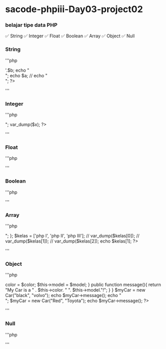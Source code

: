 # sacode-phpiii-Day03-project02
### belajar tipe data PHP
 ✅ String
 ✅ Integer
 ✅ Float
 ✅ Boolean
 ✅ Array
 ✅ Object
 ✅ Null

 ### String

'''php
<?php

    $a = "Hello World";
    $b = "Hello World";

    echo $a. '<br>'.$b;
    echo "<br>";
    echo $a;
    // echo "<br>";

?>
'''

 ### Integer

'''php
<?php

$x = 23;
echo $x;
echo "<br>";
var_dump($x);

?>
'''

### Float

'''php
<?php
$x = 10.134;
var_dump($x);


?>
'''

### Boolean

'''php
<?php
    $x = true;
    $y = false;

    var_dump($x);

?>
'''

### Array

'''php
<?php
    $student = array('Samuel','Nick','Archy', 'Delvi');
    foreach($student as $s)
    {
        echo 'Nama ' . $s. "<br>";
    };
 $kelas = ['php I', 'php II', 'php III'];
// var_dump($kelas[0]);
//  var_dump($kelas[1]);
//  var_dump($kelas[2]);

    echo $kelas[1];
?>
'''

### Object

'''php
<?php
class Car {
    public $color;
    public $model;
    public function __construct($color, $model)
    {
        $this->color = $color;
        $this->model = $model;
    }

    public function message(){
        return "My Car is a " . $this->color. " ". 
            $this->model."!";
    }
}

$myCar = new Car("black", "volvo");
echo $myCar->message();
echo "<br>";
$myCar = new Car("Red", "Toyota");
echo $myCar->message();
?>
'''

### Null

'''php
<?php
    $x = 'Hello World';
    $x = null;
    $y = 'SaCode';
    var_dump($y);
    $y = 12;
    echo $y;
    var_dump($y);
    $y = null;
    var_dump($y)
?>
'''